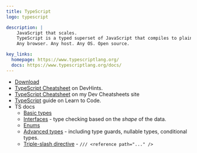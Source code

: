 ```yaml
---
title: TypeScript
logo: typescript

description: |
    JavaScript that scales.
    TypeScript is a typed superset of JavaScript that compiles to plain JavaScript.
    Any browser. Any host. Any OS. Open source.

key_links:
  homepage: https://www.typescriptlang.org/
  docs: https://www.typescriptlang.org/docs/
---
```


- [Download](https://www.typescriptlang.org/download)
- [TypeScript Cheatsheet](https://devhints.io/typescript) on DevHints.
- [TypeScript Cheatsheet](https://michaelcurrin.github.io/dev-cheatsheets/cheatsheets/typescript/) on my Dev Cheatsheets site
- [TypeScript](https://github.com/MichaelCurrin/learn-to-code/tree/master/en/topics/scripting_languages/TypeScript) guide on Learn to Code.
- TS docs
    - [Basic types](https://www.typescriptlang.org/docs/handbook/basic-types.html)
    - [Interfaces](https://www.typescriptlang.org/docs/handbook/interfaces.html) - type checking based on the _shape_ of the data.
    - [Enums](https://www.typescriptlang.org/docs/handbook/enums.html)
    - [Advanced types](https://www.typescriptlang.org/docs/handbook/advanced-types.html) - including type guards, nullable types, conditional types.
    - [Triple-slash directive](https://www.typescriptlang.org/docs/handbook/triple-slash-directives.html) - `/// <reference path="..." />`

